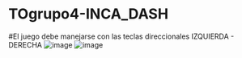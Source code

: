 # TOgrupo4-INCA_DASH
#El juego debe manejarse con las teclas direccionales IZQUIERDA - DERECHA 
![image](https://github.com/PedroSanMac/TOgrupo4-INCA_DASH/assets/51103485/103f61a8-b1d7-410a-95ca-fa93c5632136)
![image](https://github.com/PedroSanMac/TOgrupo4-INCA_DASH/assets/51103485/ed9d368a-1857-4de9-aa8e-0fffea592297)

